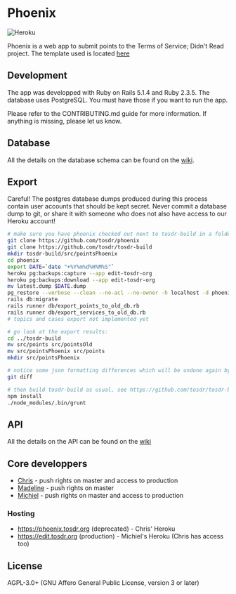 # Phoenix

![Heroku](https://heroku-badge.herokuapp.com/?app=edit-tosdr-org)

Phoenix is a web app to submit points to the Terms of Service; Didn't Read project. The template used is located [here](https://github.com/lewagon/rails-templates)

## Development

The app was developped with Ruby on Rails 5.1.4 and Ruby 2.3.5. The database uses PostgreSQL. You must have those if you want to run the app.

Please refer to the CONTRIBUTING.md guide for more information. If anything is missing, please let us know.

## Database

All the details on the database schema can be found on the [wiki](https://github.com/tosdr/phoenix/wiki/database).

## Export

Careful! The postgres database dumps produced during this process contain user accounts that should
be kept secret. Never commit a database dump to git, or share it with someone who does not also have
access to our Heroku account!

```sh
# make sure you have phoenix checked out next to tosdr-build in a folder:
git clone https://github.com/tosdr/phoenix
git clone https://github.com/tosdr/tosdr-build
mkdir tosdr-build/src/pointsPhoenix
cd phoenix
export DATE=`date "+%Y%m%d%H%M%S"`
heroku pg:backups:capture --app edit-tosdr-org
heroku pg:backups:download --app edit-tosdr-org
mv latest.dump $DATE.dump
pg_restore --verbose --clean --no-acl --no-owner -h localhost -d phoenix_development $DATE.dump
rails db:migrate
rails runner db/export_points_to_old_db.rb
rails runner db/export_services_to_old_db.rb
# topics and cases export not implemented yet

# go look at the export results:
cd ../tosdr-build
mv src/points src/pointsOld
mv src/pointsPhoenix src/points
mkdir src/pointsPhoenix

# notice some json formatting differences which will be undone again by grunt later:
git diff

# then build tosdr-build as usual, see https://github.com/tosdr/tosdr-build#build:
npm install
./node_modules/.bin/grunt
```

## API

All the details on the API can be found on the [wiki](https://github.com/tosdr/phoenix/wiki/api)

## Core developpers 
* [Chris](https://github.com/piks3l/) - push rights on master and access to production
* [Madeline](https://github.com/madoleary) - push rights on master
* [Michiel](https://github.com/michielbdejong) - push rights on master and access to production

### Hosting
* https://phoenix.tosdr.org (deprecated) - Chris' Heroku
* https://edit.tosdr.org (production) - Michiel's Heroku (Chris has access too)


## License

AGPL-3.0+ (GNU Affero General Public License, version 3 or later)

